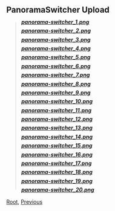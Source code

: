 ## PanoramaSwitcher Upload
> ##### [panorama-switcher_1.png](./panorama-switcher_1.png)
> ##### [panorama-switcher_2.png](./panorama-switcher_2.png)
> ##### [panorama-switcher_3.png](./panorama-switcher_3.png)
> ##### [panorama-switcher_4.png](./panorama-switcher_4.png)
> ##### [panorama-switcher_5.png](./panorama-switcher_5.png)
> ##### [panorama-switcher_6.png](./panorama-switcher_6.png)
> ##### [panorama-switcher_7.png](./panorama-switcher_7.png)
> ##### [panorama-switcher_8.png](./panorama-switcher_8.png)
> ##### [panorama-switcher_9.png](./panorama-switcher_9.png)
> ##### [panorama-switcher_10.png](./panorama-switcher_10.png)
> ##### [panorama-switcher_11.png](./panorama-switcher_11.png)
> ##### [panorama-switcher_12.png](./panorama-switcher_12.png)
> ##### [panorama-switcher_13.png](./panorama-switcher_13.png)
> ##### [panorama-switcher_14.png](./panorama-switcher_14.png)
> ##### [panorama-switcher_15.png](./panorama-switcher_15.png)
> ##### [panorama-switcher_16.png](./panorama-switcher_16.png)
> ##### [panorama-switcher_17.png](./panorama-switcher_17.png)
> ##### [panorama-switcher_18.png](./panorama-switcher_18.png)
> ##### [panorama-switcher_19.png](./panorama-switcher_19.png)
> ##### [panorama-switcher_20.png](./panorama-switcher_20.png)

[Root](/), [Previous](../)
<head><style>blockquote>h5 { line-height:0!important } </style></head>

